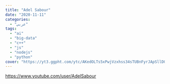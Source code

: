 ```yaml
---
title: "Adel Sabour"
date: "2020-11-11"
categories:
  - "عربي"
tags:
  - "ai"
  - "big-data"
  - "c++"
  - "js"
  - "nodejs"
  - "python"
cover: "https://yt3.ggpht.com/ytc/AKedOLTs5xPwjVzxhss34sTUBnFyrJApSllD0pa3oQaOhw=s88-c-k-c0x00ffffff-no-rj"
---
```


https://www.youtube.com/user/AdelSabour
